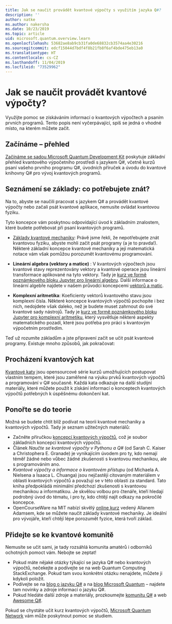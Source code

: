 ```yaml
---
title: Jak se naučit provádět kvantové výpočty s využitím jazyka Q#?
description: ''
author: natke
ms.author: nakersha
ms.date: 10/23/2019
ms.topic: article
uid: microsoft.quantum.overview.learn
ms.openlocfilehash: 53682ae8ab9cb31fa0de68832cb3574aa4e30216
ms.sourcegitcommit: edcf15044d7bdf4f8b21fb8f6af4bde475eb13a0
ms.translationtype: HT
ms.contentlocale: cs-CZ
ms.lasthandoff: 11/04/2019
ms.locfileid: "73529962"
---
```

# <a name="how-to-learn-quantum-computing"></a>Jak se naučit provádět kvantové výpočty?

Využijte pomoc se získáváním informací o kvantových výpočtech a psaním prvních programů. Tento popis není vyčerpávající, spíš se jedná o vhodné místo, na kterém můžete začít.

## <a name="getting-started-overview"></a>Začínáme – přehled

[Začínáme se sadou Microsoft Quantum Development Kit](xref:microsoft.quantum.welcome) poskytuje základní přehled kvantového výpočetního prostředí s jazykem Q#, včetně kurzů psaní vašeho prvního programu Q#, úvodních příruček a úvodu do kvantové knihovny Q# pro vývoj kvantových programů.

## <a name="learning-the-basics-what-do-you-need-to-know"></a>Seznámení se základy: co potřebujete znát?

Na to, abyste se naučili pracovat s jazykem Q# a provádět kvantové výpočty nebo začali psát kvantové aplikace, nemusíte ovládat kvantovou fyziku.

Tyto koncepce vám poskytnou odpovídající úvod k základním znalostem, které budete potřebovat při psaní kvantových programů.  

* [Základy kvantové mechaniky](xref:microsoft.quantum.concepts.intro): Právě jsme řekli, že nepotřebujete znát kvantovou fyziku, abyste mohli začít psát programy (a je to pravda!). Některé základní koncepce kvantové mechaniky a její matematická notace vám však pomůžou porozumět kvantovému programování.

* **Lineární algebra (vektory a matice)** : V kvantových výpočtech jsou kvantové stavy reprezentovány vektory a kvantové operace jsou lineární transformace aplikované na tyto vektory.  Tady je [kurz ve formě poznámkového bloku Jupyter pro lineární algebru](https://github.com/microsoft/QuantumKatas/tree/master/tutorials/LinearAlgebra).  Další informace o lineární algebře najdete v našem průvodci koncepcemi [vektorů a matic](xref:microsoft.quantum.concepts.vectors).

* **Komplexní aritmetika**: Koeficienty vektorů kvantového stavu jsou komplexní čísla. Některé koncepce kvantových výpočtů pochopíte i bez nich, nedojdete však daleko, než je budete muset zahrnout do své kvantové sady nástrojů.  Tady je [kurz ve formě poznámkového bloku Jupyter pro komplexní aritmetiku](https://github.com/microsoft/QuantumKatas/tree/master/tutorials/ComplexArithmetic), který vysvětluje některé aspekty matematického pozadí, které jsou potřeba pro práci s kvantovým výpočetním prostředím. 

Teď už rozumíte základům a jste připravení začít se učit psát kvantové programy.  Existuje mnoho způsobů, jak pokračovat:

## <a name="do-the-quantum-katas"></a>Procházení kvantových kat

[Kvantové katy](xref:microsoft.quantum.overview.katas) jsou opensourcové série kurzů umožňujících postupovat vlastním tempem, které jsou zaměřené na výuku prvků kvantových výpočtů a programování v Q# současně.  Každá kata odkazuje na další studijní materiály, které můžete použít k získání informací o konceptech kvantových výpočtů potřebných k úspěšnému dokončení kat.  

## <a name="dive-into-the-theory"></a>Ponořte se do teorie

Možná se budete chtít blíž podívat na teorii kvantové mechaniky a kvantových výpočtů. Tady je seznam užitečných materiálů:

* Začněte příručkou [koncepcí kvantových výpočtů](xref:microsoft.quantum.concepts.intro), což je soubor základních koncepcí kvantových výpočtů.
* Článek _Naučte se kvantové výpočty v Pythonu a Q#_ (od Sarah C. Kaiser a Christophera E. Granade) je vynikajícím úvodem pro ty, kdo nemají téměř žádné nebo vůbec žádné zkušenosti s kvantovou mechanikou, ale s programováním ano.
* _Kvantové výpočty a informace o kvantovém přístupu_ (od Michaela A. Nielsena a Isaaca L. Chuanga) jsou nejčastěji citovaným materiálem v oblasti kvantových výpočtů a považují se v této oblasti za standard. Tato kniha předpokládá minimální předchozí zkušenosti s kvantovou mechanikou a informatikou. Je skvělou volbou pro čtenáře, kteří hledají podrobný úvod do tématu, i pro ty, kdo chtějí najít odkazy na pokročilé koncepce.
* OpenCourseWare na MIT nabízí skvělý [online kurz](https://www.youtube.com/watch?v=lZ3bPUKo5zc&list=PLUl4u3cNGP61-9PEhRognw5vryrSEVLPr) vedený Allanem Adamsem, kde se můžete naučit základy kvantové mechaniky. Je ideální pro vývojáře, kteří chtějí lépe porozumět fyzice, která tvoří základ.

## <a name="join-the-quantum-community"></a>Přidejte se ke kvantové komunitě

Nemusíte se učit sami, je tady rozsáhlá komunita amatérů i odborníků ochotných pomoct vám. Nebojte se zeptat!

* Pokud máte nějaké otázky týkající se jazyka Q# nebo kvantových výpočtů, nečekejte a podívejte se na web Quantum Computing StackExchange. Pokud tam svou konkrétní otázku nenajdete, můžete ji kdykoli položit. 
* Podívejte se na [blog o jazyku Q#](https://devblogs.microsoft.com/qsharp/) a na [blog Microsoft Quantum](https://cloudblogs.microsoft.com/quantum/) – najdete tam novinky a zdroje informací o jazyku Q#.
* Pokud hledáte další zdroje a materiály, prozkoumejte [komunitu Q#](https://qsharp.community/) a web [Awesome Q#](https://project-awesome.org/ebraminio/awesome-qsharp).

 Pokud se chystáte učit kurz kvantových výpočtů, [Microsoft Quantum Network](https://info.microsoft.com/LearnMoreAboutMicrosoftQuantumNetwork.html) vám může poskytnout pomoc se studiem.  

